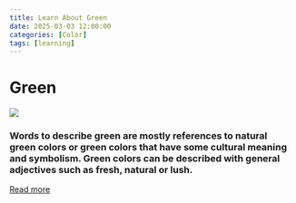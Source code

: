 ```yaml
---
title: Learn About Green
date: 2025-03-03 12:00:00
categories: [Color]
tags: [learning]
---
```


# Green
![](https://bemoreyouonline.com/wp-content/uploads/2020/06/Green-Colour-Names-Shades-of-Green.png)

### Words to describe green are mostly references to natural green colors or green colors that have some cultural meaning and symbolism. Green colors can be described with general adjectives such as fresh, natural or lush.
[Read more](https://simplicable.com/colors/words-to-describe-green)
    
